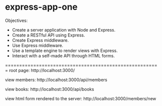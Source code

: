 # express-app-one


Objectives:
- Create a server application with Node and Express.
- Create a RESTful API using Express.
- Create Express middleware.
- Use Express middleware.
- Use a template engine to render views with Express.
- Interact with a self-made API through HTML forms.

=======================================================
root page: http://localhost:3000/

view members: http://localhost:3000/api/members

view books: http://localhost:3000/api/books

view html form rendered to the server: http://localhost:3000/members/new
